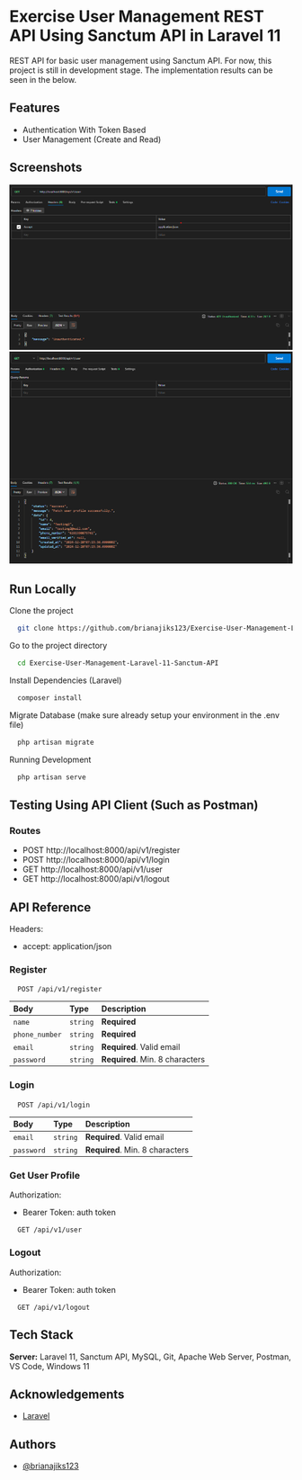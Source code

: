 # Exercise User Management REST API Using Sanctum API in Laravel 11
REST API for basic user management using Sanctum API. For now, this project is still in development stage. The implementation results can be seen in the below.


## Features

- Authentication With Token Based
- User Management (Create and Read)


## Screenshots

![App Screenshot](./Documentation/Unauthenticated.png)
![App Screenshot](./Documentation/User%20Profile.png)


## Run Locally

Clone the project

```bash
  git clone https://github.com/brianajiks123/Exercise-User-Management-Laravel-11-Sanctum-API.git
```

Go to the project directory

```bash
  cd Exercise-User-Management-Laravel-11-Sanctum-API
```

Install Dependencies (Laravel)

```bash
  composer install
```

Migrate Database (make sure already setup your environment in the .env file)

```bash
  php artisan migrate
```

Running Development

```bash
  php artisan serve
```


## Testing Using API Client (Such as Postman)

### Routes
- POST http://localhost:8000/api/v1/register
- POST http://localhost:8000/api/v1/login
- GET http://localhost:8000/api/v1/user
- GET http://localhost:8000/api/v1/logout


## API Reference

Headers:
- accept: application/json

### Register

```http
  POST /api/v1/register
```

| Body                 | Type     | Description                       |
| :------------------- | :------- | :-------------------------------- |
| `name`               | `string` | **Required**                      |
| `phone_number`       | `string` | **Required**                      |
| `email`              | `string` | **Required**. Valid email         |
| `password`           | `string` | **Required**. Min. 8 characters   |

### Login

```http
  POST /api/v1/login
```

| Body                 | Type     | Description                       |
| :------------------- | :------- | :-------------------------------- |
| `email`              | `string` | **Required**. Valid email         |
| `password`           | `string` | **Required**. Min. 8 characters   |

### Get User Profile

Authorization:
- Bearer Token: auth token

```http
  GET /api/v1/user
```

### Logout

Authorization:
- Bearer Token: auth token

```http
  GET /api/v1/logout
```


## Tech Stack

**Server:** Laravel 11, Sanctum API, MySQL, Git, Apache Web Server, Postman, VS Code, Windows 11


## Acknowledgements

 - [Laravel](https://laravel.com/docs/11.x)


## Authors

- [@brianajiks123](https://www.github.com/brianajiks123)
